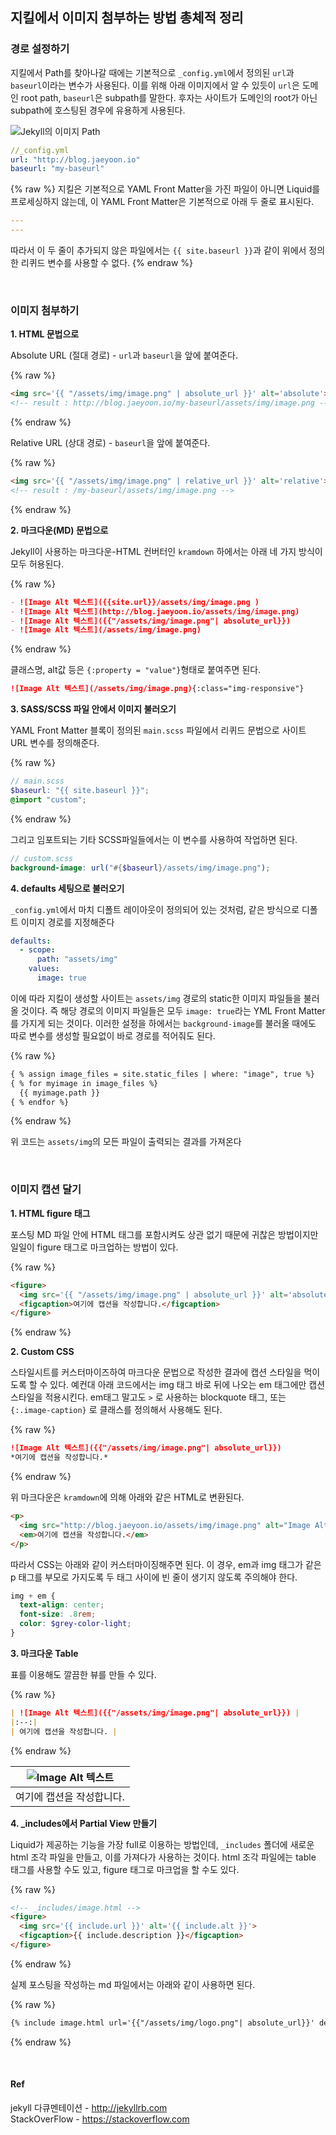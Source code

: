 ## 지킬에서 이미지 첨부하는 방법 총체적 정리



<h3><b>경로 설정하기</b></h3>

지킬에서 Path를 찾아나갈 때에는 기본적으로 `_config.yml`에서 정의된 `url`과 `baseurl`이라는 변수가 사용된다. 이를 위해 아래 이미지에서 알 수 있듯이 `url`은 도메인 root path, `baseurl`은 subpath를 말한다. 후자는 사이트가 도메인의 root가 아닌 subpath에 호스팅된 경우에 유용하게 사용된다.

![Jekyll의 이미지 Path](https://byparker.com/img/what-is-a-baseurl.jpg)

```yml
//_config.yml
url: "http://blog.jaeyoon.io"
baseurl: "my-baseurl"
```
{% raw %}
지킬은 기본적으로 YAML Front Matter을 가진 파일이 아니면 Liquid를 프로세싱하지 않는데, 이 YAML Front Matter은 기본적으로 아래 두 줄로 표시된다.

```yml
---
---
```

따라서 이 두 줄이 추가되지 않은 파일에서는 `{{ site.baseurl }}`과 같이 위에서 정의한 리퀴드 변수를 사용할 수 없다. 
{% endraw %}


<br>

<h3><b>이미지 첨부하기</b></h3>

**1. HTML 문법으로**

Absolute URL (절대 경로) - `url`과 `baseurl`을 앞에 붙여준다.

{% raw %}
```html
<img src='{{ "/assets/img/image.png" | absolute_url }}' alt='absolute'>
<!-- result : http://blog.jaeyoon.io/my-baseurl/assets/img/image.png -->
```
{% endraw %}

Relative URL (상대 경로) - `baseurl`을 앞에 붙여준다.

{% raw %}
```html
<img src='{{ "/assets/img/image.png" | relative_url }}' alt='relative'>
<!-- result : /my-baseurl/assets/img/image.png -->
```
{% endraw %}


**2. 마크다운(MD) 문법으로**

Jekyll이 사용하는 마크다운-HTML 컨버터인 `kramdown` 하에서는 아래 네 가지 방식이 모두 허용된다. 

{% raw %}
```markdown
- ![Image Alt 텍스트]({{site.url}}/assets/img/image.png )
- ![Image Alt 텍스트](http://blog.jaeyoon.io/assets/img/image.png)
- ![Image Alt 텍스트]({{"/assets/img/image.png"| absolute_url}})
- ![Image Alt 텍스트](/assets/img/image.png)
```
{% endraw %}

클래스명, alt값 등은 `{:property = "value"}`형태로 붙여주면 된다.

```markdown
![Image Alt 텍스트](/assets/img/image.png){:class="img-responsive"}
```



**3. SASS/SCSS 파일 안에서 이미지 불러오기**

YAML Front Matter 블록이 정의된 `main.scss` 파일에서 리퀴드 문법으로 사이트 URL 변수를 정의해준다.

{% raw %}
```scss
// main.scss
$baseurl: "{{ site.baseurl }}";
@import "custom";
```
{% endraw %}

그리고 임포트되는 기타 SCSS파일들에서는 이 변수를 사용하여 작업하면 된다.

```scss
// custom.scss
background-image: url("#{$baseurl}/assets/img/image.png");
```



**4. defaults 세팅으로 불러오기**

`_config.yml`에서 마치 디폴트 레이아웃이 정의되어 있는 것처럼, 같은 방식으로 디폴트 이미지 경로를 지정해준다

```yml
defaults:
  - scope:
      path: "assets/img"
    values:
      image: true
```

이에 따라 지킬이 생성할 사이트는  `assets/img` 경로의 static한 이미지 파일들을 불러올 것이다. 즉 해당 경로의 이미지 파일들은 모두 `image: true`라는 YML Front Matter를 가지게 되는 것이다. 이러한 설정을 하에서는 `background-image`를 불러올 때에도 따로 변수를 생성할 필요없이 바로 경로를 적어줘도 된다.

{% raw %}
```markdown
{ % assign image_files = site.static_files | where: "image", true %}
{ % for myimage in image_files %}
  {{ myimage.path }}
{ % endfor %}
```
{% endraw %}

위 코드는 `assets/img`의 모든 파일이 출력되는 결과를 가져온다



<br>

<h3><b>이미지 캡션 달기</b></h3>

**1. HTML figure 태그**

포스팅 MD 파일 안에 HTML 태그를 포함시켜도 상관 없기 때문에 귀찮은 방법이지만 일일이 figure 태그로 마크업하는 방법이 있다.

{% raw %}
```html
<figure>
  <img src='{{ "/assets/img/image.png" | absolute_url }}' alt='absolute'>
  <figcaption>여기에 캡션을 작성합니다.</figcaption>
</figure>
```
{% endraw %}



**2. Custom CSS**

스타일시트를 커스터마이즈하여 마크다운 문법으로 작성한 결과에 캡션 스타일을 먹이도록 할 수 있다. 예컨대 아래 코드에서는 img 태그 바로 뒤에 나오는 em 태그에만 캡션 스타일을 적용시킨다. em태그 말고도 `>` 로 사용하는 blockquote 태그, 또는 `{:.image-caption}` 로 클래스를 정의해서 사용해도 된다.

{% raw %}
```markdown
![Image Alt 텍스트]({{"/assets/img/image.png"| absolute_url}})
*여기에 캡션을 작성합니다.*
```
{% endraw %}

위 마크다운은 `kramdown`에 의해 아래와 같은 HTML로 변환된다.

```html
<p>
  <img src="http://blog.jaeyoon.io/assets/img/image.png" alt="Image Alt 텍스트">
  <em>여기에 캡션을 작성합니다.</em>
</p>
```

따라서 CSS는 아래와 같이 커스터마이징해주면 된다. 이 경우, em과 img 태그가 같은 p 태그를 부모로 가지도록 두 태그 사이에 빈 줄이 생기지 않도록 주의해야 한다.

```scss
img + em {
  text-align: center;
  font-size: .8rem;
  color: $grey-color-light;
}
```



**3. 마크다운 Table**

표를 이용해도 깔끔한 뷰를 만들 수 있다.

{% raw %}
```markdown
| ![Image Alt 텍스트]({{"/assets/img/image.png"| absolute_url}}) | 
|:--:| 
| 여기에 캡션을 작성합니다. |
```
{% endraw %}

| ![Image Alt 텍스트](https://dummyimage.com/600x300/ffd9e5/ffffff&text=like+this+yo) |
| :--------------------------------------: |
|              여기에 캡션을 작성합니다.              |



**4. _includes에서 Partial View 만들기**

Liquid가 제공하는 기능을 가장 full로 이용하는 방법인데, `_includes` 폴더에 새로운 html 조각 파일을 만들고, 이를 가져다가 사용하는 것이다. html 조각 파일에는 table 태그를 사용할 수도 있고, figure 태그로 마크업을 할 수도 있다.

{% raw %}
```html
<!-- _includes/image.html -->
<figure>
  <img src='{{ include.url }}' alt='{{ include.alt }}'>
  <figcaption>{{ include.description }}</figcaption>
</figure>
```
{% endraw %}

실제 포스팅을 작성하는 md 파일에서는 아래와 같이 사용하면 된다.

{% raw %}
```markdown
{% include image.html url='{{"/assets/img/logo.png"| absolute_url}}' description='여기에 캡션을 작성합니다.' alt='Image Alt 텍스트' %}
```
{% endraw %}


<br>

<h4><b>Ref</b></h4>

jekyll 다큐멘테이션 - http://jekyllrb.com <br>
StackOverFlow - https://stackoverflow.com
